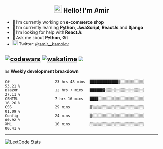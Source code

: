 <h2 align="center"><img src="https://media.giphy.com/media/hvRJCLFzcasrR4ia7z/giphy.gif" width="25px"> Hello! I'm Amir</h2>

- 🔭 I’m currently working on **e-commerce shop**
- 🌱 I’m currently learning **Python**, **JavaScript**, **ReactJs** and **Django**
- 🤔 I’m looking for help with **ReactJs**
- 💬 Ask me about **Python**, **Git**
- <img alt="Amir Kamolov | Twitter" width="18px" src="https://raw.githubusercontent.com/peterthehan/peterthehan/master/assets/twitter.svg" /> Twitter: [@amir__kamolov ](https://twitter.com/amir__kamolov)

[![codewars](https://www.codewars.com/users/Kamolov%20Amir/badges/micro)](https://www.codewars.com/users/Kamolov%20Amir)
[![wakatime](https://wakatime.com/badge/user/12da36de-2fca-4ef2-bb44-ec10c4750b61.svg)](https://wakatime.com/@12da36de-2fca-4ef2-bb44-ec10c4750b61)
![](https://komarev.com/ghpvc/?username=Amir0715&style=flat-square)
---

📊 **Weekly development breakdown**
<!--START_SECTION:waka-->

```text
C#                     23 hrs 48 mins  █████████████▒░░░░░░░░░░░   53.21 %
Blazor                 12 hrs 7 mins   ██████▓░░░░░░░░░░░░░░░░░░   27.11 %
CSHTML                 7 hrs 16 mins   ████░░░░░░░░░░░░░░░░░░░░░   16.26 %
CSS                    29 mins         ▒░░░░░░░░░░░░░░░░░░░░░░░░   01.09 %
Config                 24 mins         ▒░░░░░░░░░░░░░░░░░░░░░░░░   00.92 %
XML                    10 mins         ░░░░░░░░░░░░░░░░░░░░░░░░░   00.41 %
```

<!--END_SECTION:waka-->

---

![LeetCode Stats](https://leetcard.jacoblin.cool/Amir0715?theme=dark&font=Noto%20Sans%20Mono&ext=heatmap)
